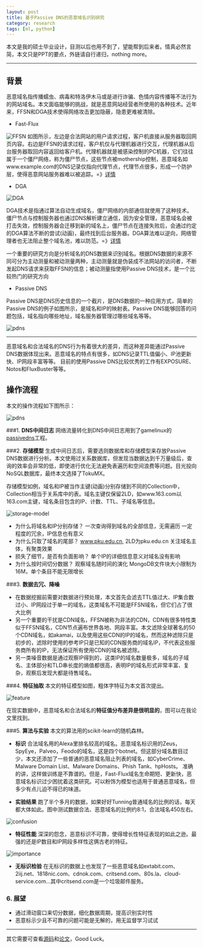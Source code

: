 ```yaml
---
layout: post
title: 基于Passive DNS的恶意域名识别研究
category: research
tags: [ml, python]
---
```


本文是我的硕士毕业设计，目测以后也用不到了，望能帮到后来者。情真必然言简，本文只是PPT的要点，外链请自行递归，nothing more。

-----

## 背景
恶意域名指传播蠕虫、病毒和特洛伊木马或是进行诈骗、色情内容传播等不法行为的网站域名。本文面临能够的挑战，就是恶意网站经营者所使用的各种技术。近年来，FFSN和DGA技术使得网络攻击更加隐蔽，隐患更难被清除。

* Fast-Flux

![FFSN](http://www.honeynet.org/sites/default/files/files/images/web-diagram.gif)
如图所示，左边是合法网站的用户请求过程，客户机直接从服务器取回网页内容。右边是FFSN的请求过程，客户机仅与代理机器进行交互，代理机器从后台服务器取回内容返回给客户机。代理机器就是被感染控制的PC机器，它们往往属于一个僵尸网络，称为僵尸节点，这些节点被mothership控制，恶意域名如www.example.com的DNS记录仅指向代理节点，代理节点很多，形成一个防护层，使得恶意网站服务器难以被追踪。=》[详情][2]

* DGA

<img src="/images/dga.jpg" alt="DGA">

DGA技术是指通过算法自动生成域名，僵尸网络的内部通信就使用了这种技术。僵尸节点与控制服务器也通过DNS解析建立通信，因为安全管理，恶意域名会被打击失效，控制服务器会迁移到新的域名上，僵尸节点在连接失败后，会通过约定的DGA算法不断的尝试(动画)，最终找到后台服务器。DGA算法难以逆向，网络管理者也无法阻止整个域名池，难以防范。=》[详情][3]

一个重要的研究方向是分析域名的DNS数据来识别域名。根据DNS数据的来源不同可分为主动测量和被动测量两种，主动测量就是伪装成不法网站的访问者，不断发起DNS请求来获取FFSN的信息；被动测量指使用Passive DNS技术，是一个比较热门的研究方向

* Passive DNS

Passive DNS是DNS历史信息的一个截片，是DNS数据的一种应用方式，简单的Passive DNS的例子如图所示，是域名和IP的映射表。Passive DNS能够回答的问题包括，域名指向哪些地址，域名服务器管理过哪些域名等等。

<img src="/images/pdns.png" alt="pdns"> 

-----
恶意域名和合法域名的DNS行为有着很大的差异，而这种差异能通过Passive DNS数据体现出来。恶意域名的特点有很多，如DNS记录TTL值偏小、IP池更新快、IP网段丰富等等。
目前的使用Passive DNS比较优秀的工作有EXPOSURE、Notos和FluxBuster等等。


## 操作流程
本文的操作流程如下图所示：

<img src="/images/approach.jpg" alt="pdns" > 

###1. **DNS中间日志**
网络流量转化到DNS中间日志用到了gamelinux的[passivedns][4]工程。

###2. **存储模型**
生成中间日志后，需要选则数据库和存储模型来存放Passive DNS数据进行分析。本文使用过关系数据库，但发现当数据达到千万量级后，查询的效率会非常的低，即使进行优化无法避免表遍历和空间浪费等问题。目光投向NoSQL数据库，最终本文选择了TokuMX。

存储模型如例，域名和IP被当作主键(动画)分别存储到不同的Collection中，Collection相当于关系库中的表。域名主键仅保留2LD，如www.163.com以163.com主键，域名条目包含的IP、计数、TTL、子域名等信息。

<img src="/images/storage-model.jpg" alt="storage-model">

* 为什么将域名和IP分别存储？
一次查询得到域名的全部信息，无需遍历
一定程度的冗余，IP信息也有意义
* 为什么只取了域名的尾部？
www.pku.edu.cn, 2LD为pku.edu.cn
关注域名主体，有聚类效果
* 损失了细节，是否有负面影响？
单个IP的详细信息意义对域名没有影响
* 为什么按时间切分数据？
观察域名随时间的演化
MongoDB文件块大小限制为16M，单个条目不能无限增长

###3. **数据去冗、降噪**
* 在数据挖掘前需要对数据进行预处理，本文首先会滤去TTL值过大、IP集合数过小、IP网段过于单一的域名，这类域名不可能是FFSN域名，但它们占了很大比例
* 另一个重要的干扰是CDN域名，FFSN被称为非法的CDN，CDN有很多特性类似于FFSN域名，CDN节点遍布世界各地、网段丰富。本文滤除全球著名的50个CDN域名，如akamai，以及使用这些CDN的IP的域名，然而这种滤除只是初步的，滤除时使用的参考IP只是已知的CDN服务商的域名IP，不代表这些服务商所有的IP，无法保证所有使用CDN的域名被滤除。
* 另一类噪音数据是通过观察IP得到的，这类IP的域名数量极多，域名的子域名、主体部分和TLD串长度的熵值都很高，表明IP的域名形式非常丰富、复杂，观察后发现大都是待售域名。

###4. **特征抽取**
本文的特征模型如图，粗体字特征为本文首次提出。

<img src="/images/feature.jpg" alt="feature"> 

在现实数据中，恶意域名和合法域名的**特征值分布差异是很明显的**，图可以在我论文里找到。

###5. **算法与实验**
本文的算法用的scikit-learn的随机森林。

* **标识**
合法域名用的Alexa里排名较高的域名。恶意域名标识用的Zeus，SpyEye，Palveo，Feodo的域名，这是四个botnet。但这部分域名数目过少，本文还添加了一些普通的恶意域名阻止列表的域名，如CyberCrime、Malware Domain List、Malware Domains、Phish Tank、hpHosts。
准确的讲，这样做训练是不靠谱的。但是，Fast-Flux域名生命期短、更新快，恶意域名标识过少困扰着这类研究。可以粉饰为模型也适用于普通恶意域名，但多少有点儿迫不得已的味道。

* **实验结果**
跑了半个多月的数据，如果好好Tunning普通域名的比例的话，每天都大体如此。图中测试数据合法、恶意域名的比例约8:1，合法域名450左右。

<img src="/images/confusion.jpg" alt="confusion"> 

* **特征性能**
深深的怨念，恶意标识不可靠，使得增长性特征表现的如此之逊。最强的还是IP数目和IP网段多样性这俩古老的特征。

<img src="/images/importance.jpg" alt="importance"> 

* **无标识检验**
在无标识的数据上也发现了一些恶意域名如extabit.com、2iij.net、1818nic.com、cdnok.com、critsend.com、80s.la、cloud-service.com...其中critsend.com是一个垃圾邮件服务。

### 6. **展望**
* 通过滑动窗口来切分数据，细化数据周期，提高识别实时性
* 恶意标示少且不可靠的问题可能是无解的，用无监督学习试试


------
其它需要可查看[源码][1]和[论文][5]，Good Luck。

[1]: https://github.com/whodewho/FluxEnder
[2]: http://www.honeynet.org/papers/ff/
[3]: http://nbviewer.ipython.org/github/ClickSecurity/data_hacking/blob/master/dga_detection/DGA_Domain_Detection.ipynb
[4]: https://github.com/gamelinux/passivedns
[5]: http://lib.pku.edu.cn
